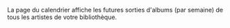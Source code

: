 La page du calendrier affiche les futures sorties d'albums (par semaine) de tous les artistes de votre bibliothèque.